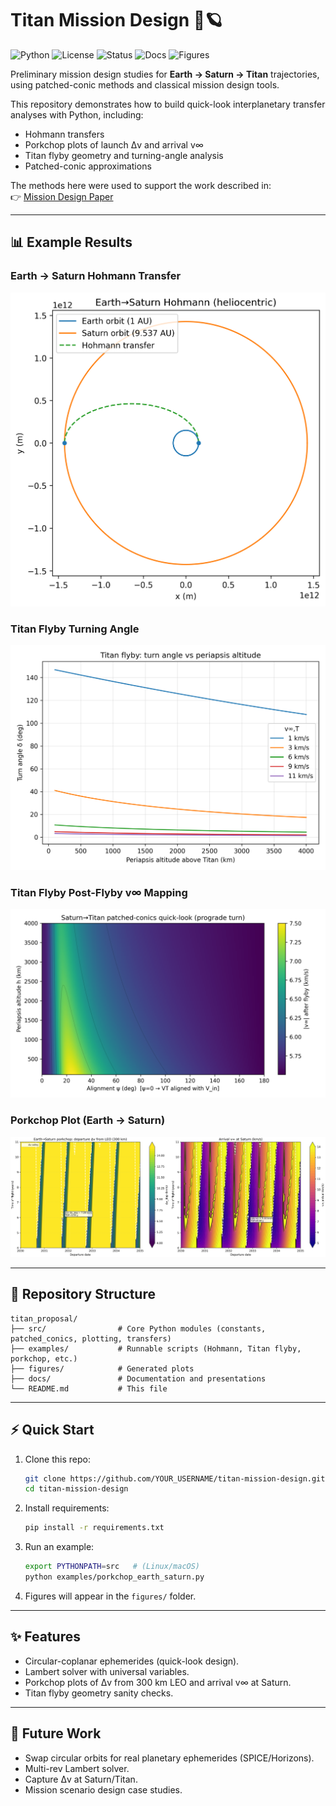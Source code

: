 # Titan Mission Design 🚀🪐

![Python](https://img.shields.io/badge/python-3.10%2B-blue)
![License](https://img.shields.io/badge/License-MIT-green.svg)
![Status](https://img.shields.io/badge/build-passing-brightgreen)
![Docs](https://img.shields.io/badge/docs-pdf-orange)
![Figures](https://img.shields.io/badge/plots-available-blueviolet)

Preliminary mission design studies for **Earth → Saturn → Titan** trajectories, using
patched-conic methods and classical mission design tools.  

This repository demonstrates how to build quick-look interplanetary transfer analyses
with Python, including:

- Hohmann transfers
- Porkchop plots of launch Δv and arrival v∞
- Titan flyby geometry and turning-angle analysis
- Patched-conic approximations

The methods here were used to support the work described in:  
👉 [Mission Design Paper](docs/Proposal%20for%20the%20Geological%20and%20Atmospheric%20Data%20Expansion%20of%20Titan.pdf)

---

## 📊 Example Results

### Earth → Saturn Hohmann Transfer
![Hohmann Transfer](figures/hohmann_earth_saturn.png)

### Titan Flyby Turning Angle
![Titan Flyby](figures/titan_turn_angle.png)

### Titan Flyby Post-Flyby v∞ Mapping
![Post Flyby v∞](figures/vinf_after_flyby.png)

### Porkchop Plot (Earth → Saturn)
![Porkchop](figures/porkchop_earth_saturn.png)

---

## 📂 Repository Structure

```
titan_proposal/
├── src/                # Core Python modules (constants, patched_conics, plotting, transfers)
├── examples/           # Runnable scripts (Hohmann, Titan flyby, porkchop, etc.)
├── figures/            # Generated plots
├── docs/               # Documentation and presentations
└── README.md           # This file
```

---

## ⚡ Quick Start

1. Clone this repo:
   ```bash
   git clone https://github.com/YOUR_USERNAME/titan-mission-design.git
   cd titan-mission-design
   ```

2. Install requirements:
   ```bash
   pip install -r requirements.txt
   ```

3. Run an example:
   ```bash
   export PYTHONPATH=src   # (Linux/macOS)
   python examples/porkchop_earth_saturn.py
   ```

4. Figures will appear in the `figures/` folder.

---

## ✨ Features
- Circular-coplanar ephemerides (quick-look design).
- Lambert solver with universal variables.
- Porkchop plots of Δv from 300 km LEO and arrival v∞ at Saturn.
- Titan flyby geometry sanity checks.

---

## 🔮 Future Work
- Swap circular orbits for real planetary ephemerides (SPICE/Horizons).
- Multi-rev Lambert solver.
- Capture Δv at Saturn/Titan.
- Mission scenario design case studies.

